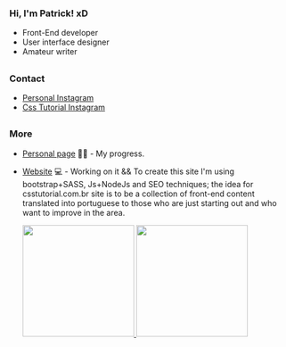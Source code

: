 ### Hi, I'm Patrick! xD

- Front-End developer
- User interface designer
- Amateur writer

##

### Contact

- [Personal Instagram](https://www.instagram.com/_lucawww/)
- [Css Tutorial Instagram](https://www.instagram.com/csstutorial/)

##

### More
  
- [Personal page](https://closeluca1.github.io/personal-page/) ✍🏼 - My progress.
- [Website](https://csstutorial.com.br/) 💻 - Working on it && To create this site I'm using bootstrap+SASS, Js+NodeJs and SEO techniques; the idea for csstutorial.com.br site is to be a collection of front-end content translated into portuguese to those who are just starting out and who want to improve in the area.


  <a href="https://github.com/closeluca1">
  <img height="200em" src="https://github-readme-stats.vercel.app/api?username=closeluca1&show_icons=true&theme=merko&include_all_commits=true&count_private=true"/>
  <img height="200em" src="https://github-readme-stats.vercel.app/api/top-langs/?username=closeluca1&layout=compact&langs_count=7&theme=merko"/>
  
  
<!-- # Aboutme
Between October and November 2018 I found what I wanted to learn, programming, but a some months ago I had already took a Python course that I did not like, however taught me a lot. In mid-2013 I edited, with the help of internet tutorials, game servers, ended up learning HTML and DB, nothing too deep. When I found what I wanted to do, I decided not to be a "tutorial boy" anymore and really learn. Today I don't concede drop something I want to learn, I don't know how long it will take, but I know I'll learn. November 2019; I have a year of experience on the engine, Construct, 4 games made for computer platform and 7 games for mobile platform. Knowledge in english, HTML5, CSS and programming logic. I am focusing my time on JS; I will be updating this file annually.
 -->
